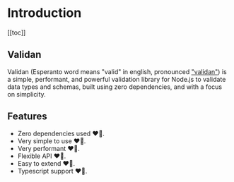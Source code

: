 # Introduction

[[toc]]

## Validan

Validan (Esperanto word means "valid" in english, pronounced ["validan"](https://bit.ly/3cSSKoX)) is a simple, performant, and powerful validation library for Node.js to validate data types and schemas, built using zero dependencies, and with a focus on simplicity.

## Features

- Zero dependencies used ❤‍🔥.
- Very simple to use ❤‍🔥.
- Very performant ❤‍🔥.
- Flexible API ❤‍🔥.
- Easy to extend ❤‍🔥.
- Typescript support ❤‍🔥.
